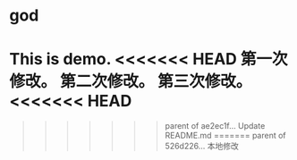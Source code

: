 # god
This is demo.
<<<<<<< HEAD
第一次修改。
第二次修改。
第三次修改。
<<<<<<< HEAD
=======
>>>>>>> parent of ae2ec1f... Update README.md
=======
>>>>>>> parent of 526d226... 本地修改

